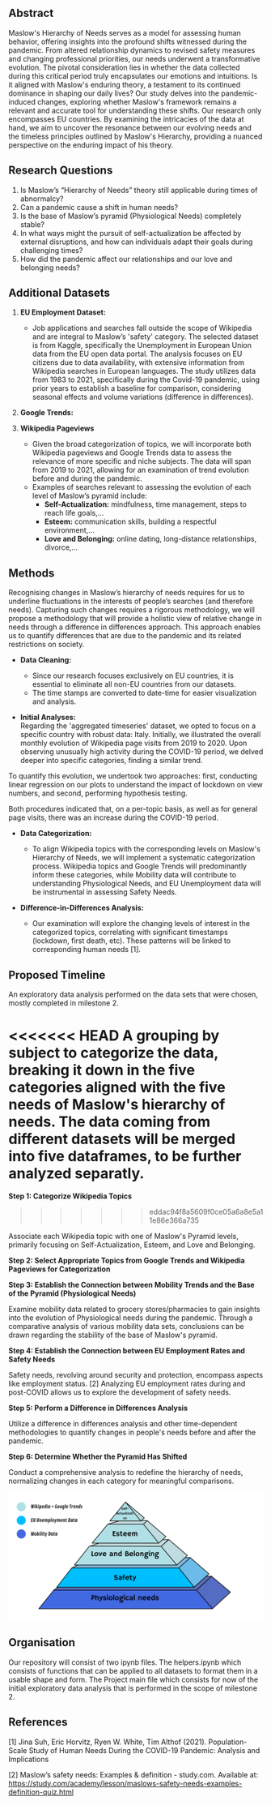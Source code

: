 ## Abstract

Maslow's Hierarchy of Needs serves as a model for assessing human behavior, offering insights into the profound shifts witnessed during the pandemic. From altered relationship dynamics to revised safety measures and changing professional priorities, our needs underwent a transformative evolution. The pivotal consideration lies in whether the data collected during this critical period truly encapsulates our emotions and intuitions. Is it aligned with Maslow's enduring theory, a testament to its continued dominance in shaping our daily lives? Our study delves into the pandemic-induced changes, exploring whether Maslow's framework remains a relevant and accurate tool for understanding these shifts. Our research only encompasses EU countries. By examining the intricacies of the data at hand, we aim to uncover the resonance between our evolving needs and the timeless principles outlined by Maslow's Hierarchy, providing a nuanced perspective on the enduring impact of his theory. 

## Research Questions

1. Is Maslow’s “Hierarchy of Needs” theory still applicable during times of abnormalcy?
2. Can a pandemic cause a shift in human needs?
3. Is the base of Maslow’s pyramid (Physiological Needs) completely stable?
4. In what ways might the pursuit of self-actualization be affected by external disruptions, and how can individuals adapt their goals during challenging times?
5. How did the pandemic affect our relationships and our love and belonging needs?

## Additional Datasets

1. **EU Employment Dataset:**
   - Job applications and searches fall outside the scope of Wikipedia and are integral to Maslow’s 'safety' category. The selected dataset is from Kaggle, specifically the Unemployment in European Union data from the EU open data portal. The analysis focuses on EU citizens due to data availability, with extensive information from Wikipedia searches in European languages. The study utilizes data from 1983 to 2021, specifically during the Covid-19 pandemic, using prior years to establish a baseline for comparison, considering seasonal effects and volume variations (difference in differences).

2. **Google Trends:** 
3. **Wikipedia Pageviews**
   - Given the broad categorization of topics, we will incorporate both Wikipedia pageviews and Google Trends data to assess the relevance of more specific and niche subjects. The data will span from 2019 to 2021, allowing for an examination of trend evolution before and during the pandemic.
   - Examples of searches relevant to assessing the evolution of each level of Maslow’s pyramid include:
      - **Self-Actualization:** mindfulness, time management, steps to reach life goals,...
      - **Esteem:** communication skills, building a respectful environment,...
      - **Love and Belonging:** online dating, long-distance relationships, divorce,...

## Methods

<p> Recognising changes in Maslow’s hierarchy of needs requires for us to underline fluctuations in the interests of people’s searches (and therefore needs). Capturing such changes requires a rigorous methodology, we will propose a methodology that will provide a holistic view of relative change in needs through a difference in differences approach. This approach enables us to quantify differences that are due to the pandemic and its related restrictions on society. </p>


- **Data Cleaning:**
   - Since our research focuses exclusively on EU countries, it is essential to eliminate all non-EU countries from our datasets.
   - The time stamps are converted to date-time for easier visualization and analysis.
   
- **Initial Analyses:**<br>
Regarding the 'aggregated timeseries' dataset, we opted to focus on a specific country with robust data: Italy. Initially, we illustrated the overall monthly evolution of Wikipedia page visits from 2019 to 2020. Upon observing unusually high activity during the COVID-19 period, we delved deeper into specific categories, finding a similar trend.

To quantify this evolution, we undertook two approaches: first, conducting linear regression on our plots to understand the impact of lockdown on view numbers, and second, performing hypothesis testing.

Both procedures indicated that, on a per-topic basis, as well as for general page visits, there was an increase during the COVID-19 period.

- **Data Categorization:**
   - To align Wikipedia topics with the corresponding levels on Maslow's Hierarchy of Needs, we will implement a systematic categorization process. Wikipedia topics and Google Trends will predominantly inform these categories, while Mobility data will contribute to understanding Physiological Needs, and EU Unemployment data will be instrumental in assessing Safety Needs.

- **Difference-in-Differences Analysis:**
   - Our examination will explore the changing levels of interest in the categorized topics, correlating with significant timestamps (lockdown, first death, etc). These patterns will be linked to corresponding human needs [1].
   
## Proposed Timeline
An exploratory data analysis performed on the data sets that were chosen, mostly completed in milestone 2.

<<<<<<< HEAD
A grouping by subject to categorize the data, breaking it down in the five categories aligned with the five needs of Maslow's hierarchy of needs. The data coming from different datasets will be merged into five dataframes, to be further analyzed separatly.
=======
**Step 1: Categorize Wikipedia Topics**
>>>>>>> eddac94f8a5609f0ce05a6a8e5a11e86e366a735

Associate each Wikipedia topic with one of Maslow's Pyramid levels, primarily focusing on Self-Actualization, Esteem, and Love and Belonging.

**Step 2: Select Appropriate Topics from Google Trends and Wikipedia Pageviews for Categorization**

**Step 3: Establish the Connection between Mobility Trends and the Base of the Pyramid (Physiological Needs)**

Examine mobility data related to grocery stores/pharmacies to gain insights into the evolution of Physiological needs during the pandemic. Through a comparative analysis of various mobility data sets, conclusions can be drawn regarding the stability of the base of Maslow's pyramid.

**Step 4: Establish the Connection between EU Employment Rates and Safety Needs**

Safety needs, revolving around security and protection, encompass aspects like employment status. [2] Analyzing EU employment rates during and post-COVID allows us to explore the development of safety needs.

**Step 5: Perform a Difference in Differences Analysis**

Utilize a difference in differences analysis and other time-dependent methodologies to quantify changes in people's needs before and after the pandemic.

**Step 6: Determine Whether the Pyramid Has Shifted**

Conduct a comprehensive analysis to redefine the hierarchy of needs, normalizing changes in each category for meaningful comparisons.


![Cat](pyramid-data.png)

## Organisation
Our repository will consist of two ipynb files. The helpers.ipynb which consists of functions that can be applied to all datasets to format them in a usable shape and form. The Project main file which consists for now of the initial exploratory data analysis that is performed in the scope of milestone 2.


## References

[1] Jina Suh, Eric Horvitz, Ryen W. White, Tim Althof (2021). Population-Scale Study of Human Needs During the COVID-19 Pandemic: Analysis and Implications <br>

[2] Maslow’s safety needs: Examples &amp; definition - study.com. Available at: https://study.com/academy/lesson/maslows-safety-needs-examples-definition-quiz.html


